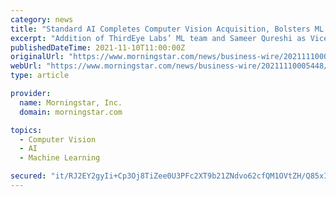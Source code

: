 ```yaml
---
category: news
title: "Standard AI Completes Computer Vision Acquisition, Bolsters ML Leadership to Drive the Future of Autonomous Retail"
excerpt: "Addition of ThirdEye Labs’ ML team and Sameer Qureshi as Vice-President of Machine Learning brings wave of new AI and machine learning talent to Standard AI Standard AI (alt. “Standard Cognition”), a world leader in computer vision for retail,"
publishedDateTime: 2021-11-10T11:00:00Z
originalUrl: "https://www.morningstar.com/news/business-wire/20211110005448/standard-ai-completes-computer-vision-acquisition-bolsters-ml-leadership-to-drive-the-future-of-autonomous-retail"
webUrl: "https://www.morningstar.com/news/business-wire/20211110005448/standard-ai-completes-computer-vision-acquisition-bolsters-ml-leadership-to-drive-the-future-of-autonomous-retail"
type: article

provider:
  name: Morningstar, Inc.
  domain: morningstar.com

topics:
  - Computer Vision
  - AI
  - Machine Learning

secured: "it/RJ2EY2gyIi+Cp3Oj8TiZee0U3PFc2XT9b21ZNdvo62cfQM1OVtZH/Q85xINl5UmNnKSQAd8cQ1/St/mW2/RMYerTpGppwL5lGzHFYLCwp5s8gh44DrmiZfKfz7Rn31CupNy8KQ+POh6VQ7KPTUJ6n16RsNBAEw3E+uyd/GcH8f2fg9BDHJYYF7bZwgpfFVLRDcMIDAaZSEIrvXwJZitUp08Yx14jeeWl0D5rIdonf5RVg0w0PagJc6qnVp58yRvTN9bnmB4LyIVvLpl11fw3BjeOSYsQAIWCf0RVooX0Fz7M7HM7PDZrOgPjVkf2tB/S7t++J4GSdL7nyoXT2l07vuEly6HJgCE7PGvQSD34=;5O2SEQAR8Rn9J/LgtkjiGw=="
---
```


